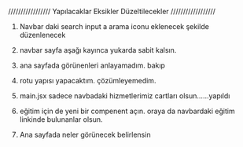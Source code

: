/////////////////  Yapılacaklar Eksikler Düzeltilecekler //////////////////

1. Navbar daki search input a arama iconu eklenecek şekilde düzenlenecek
2. navbar sayfa aşağı kayınca yukarda sabit kalsın.

3. ana sayfada görünenleri anlayamadım.  bakıp
4. rotu yapısı yapacaktım. çözümleyemedim.
5. main.jsx sadece navbadaki hizmetlerimiz cartları olsun......yapıldı
6. eğitim için de yeni bir compenent açın. oraya da navbardaki eğitim linkinde bulunanlar olsun.
7. Ana sayfada neler görünecek belirlensin
